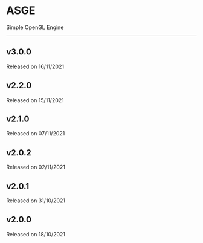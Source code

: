 # ASGE
Simple OpenGL Engine

---
## v3.0.0
Released on 16/11/2021

## v2.2.0
Released on 15/11/2021

## v2.1.0
Released on 07/11/2021

## v2.0.2
Released on 02/11/2021

## v2.0.1
Released on 31/10/2021

## v2.0.0
Released on 18/10/2021

